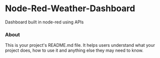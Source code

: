 Node-Red-Weather-Dashboard
==========================

Dashboard built in node-red using APIs

### About

This is your project's README.md file. It helps users understand what your
project does, how to use it and anything else they may need to know.